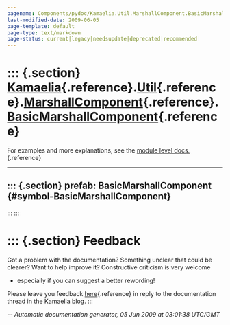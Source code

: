 ```yaml
---
pagename: Components/pydoc/Kamaelia.Util.MarshallComponent.BasicMarshallComponent
last-modified-date: 2009-06-05
page-template: default
page-type: text/markdown
page-status: current|legacy|needsupdate|deprecated|recommended
---
```

::: {.section}
[Kamaelia](/Components/pydoc/Kamaelia.html){.reference}.[Util](/Components/pydoc/Kamaelia.Util.html){.reference}.[MarshallComponent](/Components/pydoc/Kamaelia.Util.MarshallComponent.html){.reference}.[BasicMarshallComponent](/Components/pydoc/Kamaelia.Util.MarshallComponent.BasicMarshallComponent.html){.reference}
============================================================================================================================================================================================================================================================================================================================

For examples and more explanations, see the [module level
docs.](/Components/pydoc/Kamaelia.Util.MarshallComponent.html){.reference}

------------------------------------------------------------------------

::: {.section}
prefab: BasicMarshallComponent {#symbol-BasicMarshallComponent}
------------------------------
:::
:::

::: {.section}
Feedback
========

Got a problem with the documentation? Something unclear that could be
clearer? Want to help improve it? Constructive criticism is very welcome
- especially if you can suggest a better rewording!

Please leave you feedback
[here](../../../cgi-bin/blog/blog.cgi?rm=viewpost&nodeid=1142023701){.reference}
in reply to the documentation thread in the Kamaelia blog.
:::

*\-- Automatic documentation generator, 05 Jun 2009 at 03:01:38 UTC/GMT*

